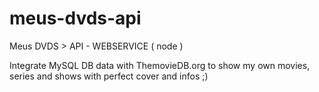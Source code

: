 # meus-dvds-api
Meus DVDS  > API - WEBSERVICE ( node )

Integrate MySQL DB data with ThemovieDB.org to show my own movies, series and shows with perfect cover and infos ;)  
